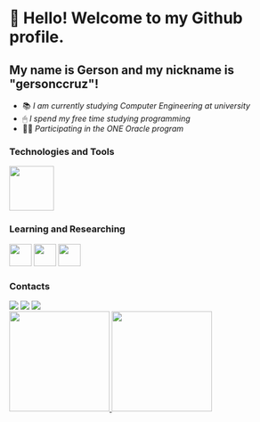 # 👋 Hello! Welcome to my Github profile.
## My name is Gerson and my nickname is "gersonccruz"!
- 📚 *I am currently studying Computer Engineering at university*
- 🖱 *I spend my free time studying programming*
- 🚶‍♂️ *Participating in the ONE Oracle program*

### Technologies and Tools
<img loading="lazy" src="https://cdn.jsdelivr.net/gh/devicons/devicon@latest/icons/git/git-original-wordmark.svg" width="80" height="80"/>

### Learning and Researching
<img src="https://cdn.jsdelivr.net/gh/devicons/devicon@latest/icons/javascript/javascript-original.svg" width="40" height="40"/>  <img src="https://cdn.jsdelivr.net/gh/devicons/devicon@latest/icons/html5/html5-original.svg" width="40" height="40" /> <img src="https://cdn.jsdelivr.net/gh/devicons/devicon@latest/icons/python/python-original.svg" width="40" height="40" />

### Contacts
<div>
<a href="https://www.instagram.com/gersonccruz?igsh=aGQ2OWZmZDNkN3lq" target="_blank"><img loading="lazy" src="https://img.shields.io/badge/-Instagram-%23E4405F?style=for-the-badge&logo=instagram&logoColor=white" target="_blank"></a>
<a href = "mailto:gersonneto1908@gmail.com"><img loading="lazy" src="https://img.shields.io/badge/Gmail-D14836?style=for-the-badge&logo=gmail&logoColor=white" target="_blank"></a>
<a href="www.linkedin.com/in/gersoncruz-dev" target="_blank"><img loading="lazy" src="https://img.shields.io/badge/-LinkedIn-%230077B5?style=for-the-badge&logo=linkedin&logoColor=white" target="_blank"></a>   
</div>

<div>
<a href="https://github.com/gersonccruz">
<img loading="lazy" height="180em" src="https://github-readme-stats.vercel.app/api/top-langs/?username=gersonccruz&layout=compact&langs_count=7&theme=dracula"/>
<img loading="lazy" height="180em" src="https://github-readme-stats.vercel.app/api?username=gersonccruz&show_icons=true&theme=dracula&include_all_commits=true&count_private=true"/>
</div>
